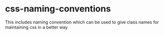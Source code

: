 # css-naming-conventions
This includes naming convention which can be used to give class names for maintaining css in a better way
